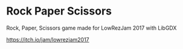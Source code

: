 # Rock Paper Scissors
Rock, Paper, Scissors game made for LowRezJam 2017 with LibGDX

https://itch.io/jam/lowrezjam2017
